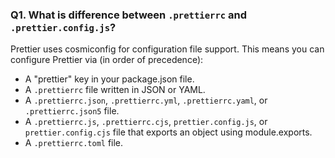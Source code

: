 ### Q1. What is difference between `.prettierrc` and `.prettier.config.js`?

Prettier uses cosmiconfig for configuration file support. This means you can configure Prettier via (in order of precedence):

* A "prettier" key in your package.json file.
* A `.prettierrc` file written in JSON or YAML.
* A `.prettierrc.json`, `.prettierrc.yml`, `.prettierrc.yaml`, or `.prettierrc.json5` file.
* A `.prettierrc.js`, `.prettierrc.cjs`, `prettier.config.js`, or `prettier.config.cjs` file that exports an object using module.exports.
* A `.prettierrc.toml` file.

